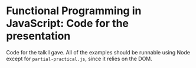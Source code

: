 # Functional Programming in JavaScript: Code for the presentation

Code for the talk I gave. All of the examples should be runnable using Node
except for `partial-practical.js`, since it relies on the DOM.
